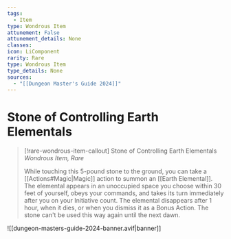 ```yaml
---
tags:
  - Item
type: Wondrous Item
attunement: False
attunement_details: None
classes:
icon: LiComponent
rarity: Rare
type: Wondrous Item
type_details: None
sources: 
  - "[[Dungeon Master's Guide 2024]]"
---
```

# Stone of Controlling Earth Elementals
>[!rare-wondrous-item-callout] Stone of Controlling Earth Elementals
>_Wondrous Item, Rare_
>
>While touching this 5-pound stone to the ground, you can take a [[Actions#Magic\|Magic]] action to summon an [[Earth Elemental]]. The elemental appears in an unoccupied space you choose within 30 feet of yourself, obeys your commands, and takes its turn immediately after you on your Initiative count. The elemental disappears after 1 hour, when it dies, or when you dismiss it as a Bonus Action. The stone can't be used this way again until the next dawn.
>


![[dungeon-masters-guide-2024-banner.avif|banner]]